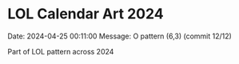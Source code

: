 # LOL Calendar Art 2024

Date: 2024-04-25 00:11:00
Message: O pattern (6,3) (commit 12/12)

Part of LOL pattern across 2024
